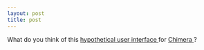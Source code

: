 ```yaml
---
layout: post
title: post 
---
```



What do you think of this <a href="http://simonwoodside.com/dev/chimera/mockup5a.gif">hypothetical user interface </a>for <a href="http://mozilla.org/projects/chimera/">Chimera </a>?
